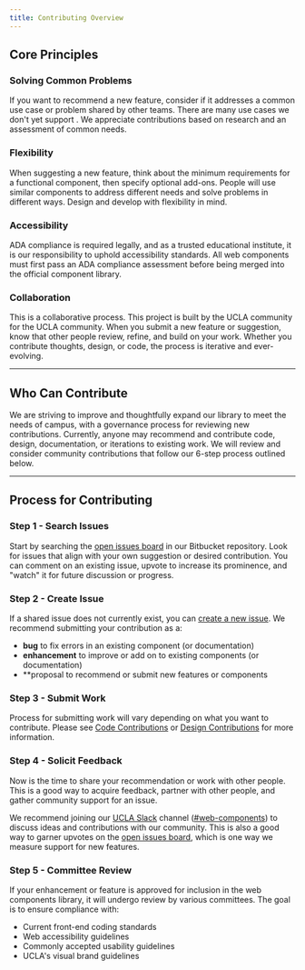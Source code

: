 ```yaml
---
title: Contributing Overview
---
```


## Core Principles

### Solving Common Problems

If you want to recommend a new feature, consider if it addresses a common use case or problem shared by other teams. There are many use cases we don't yet support . We appreciate contributions based on research and an assessment of common needs.

### Flexibility

When suggesting a new feature, think about the minimum requirements for a functional component, then specify optional add-ons. People will use similar components to address different needs and solve problems in different ways. Design and develop with flexibility in mind.

### Accessibility

ADA compliance is required legally, and as a trusted educational institute, it is our responsibility to uphold accessibility standards. All web components  must first pass an ADA compliance assessment before being merged into the official component library.

### Collaboration

This is a collaborative process. This project is built by the UCLA community for the UCLA community. When you submit a new feature or suggestion, know that other people review, refine, and build on your work. Whether you contribute thoughts, design, or code, the process is iterative and ever-evolving.

---

## Who Can Contribute

We are striving to improve and thoughtfully expand our library to meet the needs of campus, with a governance process for reviewing new contributions. Currently, anyone may recommend and contribute code, design, documentation, or iterations to existing work. We will review and consider community contributions that follow our 6-step process outlined below.

---

## Process for Contributing

### Step 1 - Search Issues

Start by searching the [open issues board](https://bitbucket.org/uclaucomm/ucla-bruin-components/issues?status=new&status=open) in our Bitbucket repository. Look for issues that align with your own suggestion or desired contribution. You can comment on an existing issue, upvote to increase its prominence, and "watch" it for future discussion or progress.

### Step 2 - Create Issue

If a shared issue does not currently exist, you can [create a new issue](https://bitbucket.org/uclaucomm/ucla-bruin-components/issues/new). We recommend submitting your contribution as a:
- **bug** to fix errors in an existing component (or documentation)
- **enhancement** to improve or add on to existing components (or documentation)
- **proposal to recommend or submit new features or components

### Step 3 - Submit Work

Process for submitting work will vary depending on what you want to contribute. Please see [Code Contributions](/docs/contribute/code-contributions) or [Design Contributions](/docs/contribute/design-contributions) for more information.

### Step 4 - Solicit Feedback

Now is the time to share your recommendation or work with other people. This is a good way to acquire feedback, partner with other people, and gather community support for an issue.

We recommend joining our [UCLA Slack](http://ucla.slack.com) channel ([#web-components](https://ucla.slack.com/archives/G01KJ3GJKHS)) to discuss ideas and contributions with our community. This is also a good way to garner upvotes on the [open issues board](https://bitbucket.org/uclaucomm/ucla-bruin-components/issues), which is one way we measure support for new features.

### Step 5 - Committee Review

If your enhancement or feature is approved for inclusion in the web components library, it will undergo review by various committees. The goal is to ensure compliance with:
- Current front-end coding standards
- Web accessibility guidelines
- Commonly accepted usability guidelines
- UCLA's visual brand guidelines
